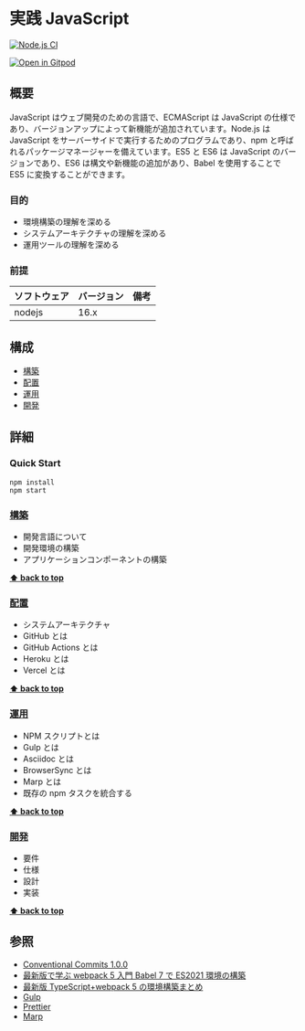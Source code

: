 # 実践 JavaScript

[![Node.js CI](https://github.com/hiroshima-arc/javascript-in-practice/actions/workflows/node.js.yml/badge.svg)](https://github.com/hiroshima-arc/javascript-in-practice/actions/workflows/node.js.yml)

[![Open in Gitpod](https://gitpod.io/button/open-in-gitpod.svg)](https://gitpod.io/#https://github.com/hiroshima-arc/javascript-in-practice)

## 概要

JavaScript はウェブ開発のための言語で、ECMAScript は JavaScript の仕様であり、バージョンアップによって新機能が追加されています。Node.js は JavaScript をサーバーサイドで実行するためのプログラムであり、npm と呼ばれるパッケージマネージャーを備えています。ES5 と ES6 は JavaScript のバージョンであり、ES6 は構文や新機能の追加があり、Babel を使用することで ES5 に変換することができます。

### 目的

- 環境構築の理解を深める
- システムアーキテクチャの理解を深める
- 運用ツールの理解を深める

### 前提

| ソフトウェア | バージョン | 備考 |
| :----------- | :--------- | :--- |
| nodejs       | 16.x       |      |

## 構成

- [構築](#構築)
- [配置](#配置)
- [運用](#運用)
- [開発](#開発)

## 詳細

### Quick Start

```
npm install
npm start
```

### [構築](./docs/build.adoc)

- 開発言語について
- 開発環境の構築
- アプリケーションコンポーネントの構築

**[⬆ back to top](#構成)**

### [配置](./docs/ship.adoc)

- システムアーキテクチャ
- GitHub とは
- GitHub Actions とは
- Heroku とは
- Vercel とは

**[⬆ back to top](#構成)**

### [運用](./docs/run.adoc)

- NPM スクリプトとは
- Gulp とは
- Asciidoc とは
- BrowserSync とは
- Marp とは
- 既存の npm タスクを統合する

**[⬆ back to top](#構成)**

### [開発](./docs/dev.adoc)

- 要件
- 仕様
- 設計
- 実装

**[⬆ back to top](#構成)**

## 参照

- [Conventional Commits 1.0.0](https://www.conventionalcommits.org/ja/v1.0.0/)
- [最新版で学ぶ webpack 5 入門 Babel 7 で ES2021 環境の構築](https://ics.media/entry/16028/)
- [最新版 TypeScript+webpack 5 の環境構築まとめ](https://ics.media/entry/16329/#)
- [Gulp](https://gulpjs.com/)
- [Prettier](https://prettier.io/)
- [Marp](https://github.com/marp-team/marp)